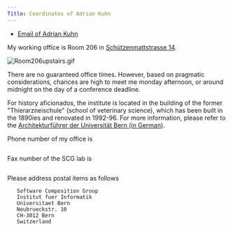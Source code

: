 ```yaml
---
Title: Coordinates of Adrian Kuhn
---
```


- [Email of Adrian Kuhn](%base_url%/wiki/alumni/adriankuhn/email)

My working office is Room 206 in [Schützenmattstrasse 14](http://map.search.ch/bern/schuetzenmattstrasse-14). 

![Room206upstairs.gif](%assets_url%/files/4b/391bylgqz1cg35tko2ymvv79u5soin/room206upstairs.gif) <div class="clear"></div>

There are no guaranteed office times. However, based on pragmatic considerations, chances are high to meet me monday afternoon, or around midnight on the day of a conference deadline.

For history aficionados, the institute is located in the building of the former "Thierarzneischule" (school of veterinary science), which has been built in the 1890ies and renovated in 1992-96. For more information, please refer to the [Architekturführer der Universität Bern (in German)](http://www.bau.unibe.ch/architektur/engeh_tierspital/engeh_tierspital01.htm).

Phone number of my office is

```   +41 31 631 3547
```

Fax number of the SCG lab is

```   +41 31 631 3355
```

Please address postal items as follows

```   Adrian Kuhn
   Software Composition Group
   Institut fuer Informatik
   Universitaet Bern
   Neubrueckstr. 10
   CH-3012 Bern
   Switzerland
```

